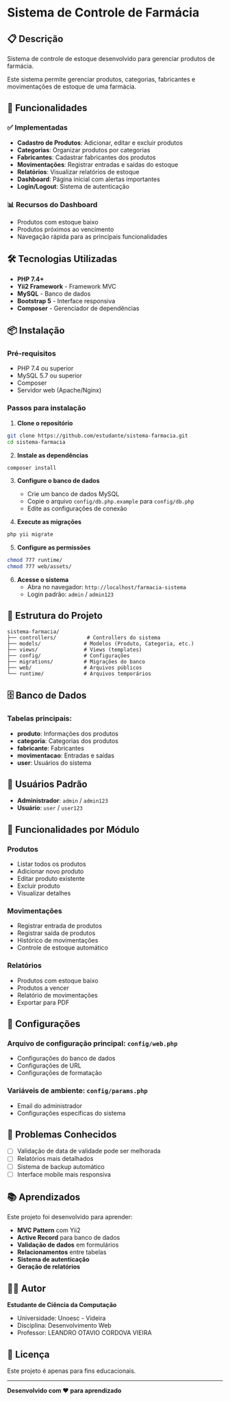 # Sistema de Controle de Farmácia

## 📋 Descrição
Sistema de controle de estoque desenvolvido para gerenciar produtos de farmácia.

Este sistema permite gerenciar produtos, categorias, fabricantes e movimentações de estoque de uma farmácia.

## 🚀 Funcionalidades

### ✅ Implementadas
- **Cadastro de Produtos**: Adicionar, editar e excluir produtos
- **Categorias**: Organizar produtos por categorias
- **Fabricantes**: Cadastrar fabricantes dos produtos
- **Movimentações**: Registrar entradas e saídas do estoque
- **Relatórios**: Visualizar relatórios de estoque
- **Dashboard**: Página inicial com alertas importantes
- **Login/Logout**: Sistema de autenticação

### 📊 Recursos do Dashboard
- Produtos com estoque baixo
- Produtos próximos ao vencimento
- Navegação rápida para as principais funcionalidades

## 🛠️ Tecnologias Utilizadas

- **PHP 7.4+**
- **Yii2 Framework** - Framework MVC
- **MySQL** - Banco de dados
- **Bootstrap 5** - Interface responsiva
- **Composer** - Gerenciador de dependências

## 📦 Instalação

### Pré-requisitos
- PHP 7.4 ou superior
- MySQL 5.7 ou superior
- Composer
- Servidor web (Apache/Nginx)

### Passos para instalação

1. **Clone o repositório**
```bash
git clone https://github.com/estudante/sistema-farmacia.git
cd sistema-farmacia
```

2. **Instale as dependências**
```bash
composer install
```

3. **Configure o banco de dados**
   - Crie um banco de dados MySQL
   - Copie o arquivo `config/db.php.example` para `config/db.php`
   - Edite as configurações de conexão

4. **Execute as migrações**
```bash
php yii migrate
```

5. **Configure as permissões**
```bash
chmod 777 runtime/
chmod 777 web/assets/
```

6. **Acesse o sistema**
   - Abra no navegador: `http://localhost/farmacia-sistema`
   - Login padrão: `admin` / `admin123`

## 📁 Estrutura do Projeto

```
sistema-farmacia/
├── controllers/          # Controllers do sistema
├── models/              # Modelos (Produto, Categoria, etc.)
├── views/               # Views (templates)
├── config/              # Configurações
├── migrations/          # Migrações do banco
├── web/                 # Arquivos públicos
└── runtime/             # Arquivos temporários
```

## 🗄️ Banco de Dados

### Tabelas principais:
- **produto**: Informações dos produtos
- **categoria**: Categorias dos produtos
- **fabricante**: Fabricantes
- **movimentacao**: Entradas e saídas
- **user**: Usuários do sistema

## 👤 Usuários Padrão

- **Administrador**: `admin` / `admin123`
- **Usuário**: `user` / `user123`

## 📝 Funcionalidades por Módulo

### Produtos
- Listar todos os produtos
- Adicionar novo produto
- Editar produto existente
- Excluir produto
- Visualizar detalhes

### Movimentações
- Registrar entrada de produtos
- Registrar saída de produtos
- Histórico de movimentações
- Controle de estoque automático

### Relatórios
- Produtos com estoque baixo
- Produtos a vencer
- Relatório de movimentações
- Exportar para PDF

## 🔧 Configurações

### Arquivo de configuração principal: `config/web.php`
- Configurações do banco de dados
- Configurações de URL
- Configurações de formatação

### Variáveis de ambiente: `config/params.php`
- Email do administrador
- Configurações específicas do sistema

## 🐛 Problemas Conhecidos

- [ ] Validação de data de validade pode ser melhorada
- [ ] Relatórios mais detalhados
- [ ] Sistema de backup automático
- [ ] Interface mobile mais responsiva

## 📚 Aprendizados

Este projeto foi desenvolvido para aprender:
- **MVC Pattern** com Yii2
- **Active Record** para banco de dados
- **Validação de dados** em formulários
- **Relacionamentos** entre tabelas
- **Sistema de autenticação**
- **Geração de relatórios**

## 👨‍💻 Autor

**Estudante de Ciência da Computação**
- Universidade: Unoesc - Videira
- Disciplina: Desenvolvimento Web
- Professor: LEANDRO OTAVIO CORDOVA VIEIRA

## 📄 Licença

Este projeto é apenas para fins educacionais.

---

**Desenvolvido com ❤️ para aprendizado** 